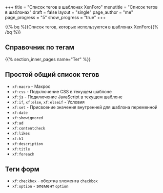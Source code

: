 +++
title = "Список тегов в шаблонах XenForo"
menutitle = "Список тегов в шаблонах"
draft = false
layout = "single"
page_author = "me"
page_progress = "5"
show_progress = "true"
+++

{{% bq %}}Список тегов, которые используются в шаблонах XenForo{{% /bq %}}

## Справочник по тегам

{{% section_inner_pages name="Тег" %}}

## Простой общий список тегов

- `xf:macro` - Макрос
- `xf:css` - Подключение CSS в текущем шаблоне
- `xf:js` - Подключение JavaScript в текущем шаблоне
- `xf:if`, `xf:else`, `xf:elseif` - Условия
- `xf:set` - Присвоение значения внутренней для шаблона переменной
- `xf:date`
- `xf:showignored`
- `xf:ad`
- `xf:contentcheck`
- `xf:likes`
- `xf:h1`
- `xf:description`
- `xf:title`
- `xf:foreach`

## Теги форм

- `xf:checkbox` - обертка элемента `checkbox`
- `xf:option` - элемент `option`






